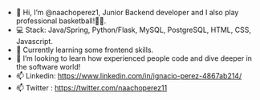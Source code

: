 - 👋 Hi, I’m @naachoperez1, Junior Backend developer and I also play professional basketball!🏀🏀.
- 💻 Stack: Java/Spring, Python/Flask, MySQL, PostgreSQL, HTML, CSS, Javascript.
- 🌱 Currently learning some frontend skills. 
- 💞️ I’m looking to learn how experienced people code and dive deeper in the software world!
- 📫 Linkedin: https://www.linkedin.com/in/ignacio-perez-4867ab214/
- 📫 Twitter : https://twitter.com/naachoperez11


<!---
naachoperez1/naachoperez1 is a ✨ special ✨ repository because its `README.md` (this file) appears on your GitHub profile.
You can click the Preview link to take a look at your changes.
--->
